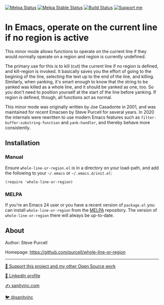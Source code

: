 [![Melpa Status](http://melpa.org/packages/whole-line-or-region-badge.svg)](http://melpa.org/#/whole-line-or-region)
[![Melpa Stable Status](http://stable.melpa.org/packages/whole-line-or-region-badge.svg)](http://stable.melpa.org/#/whole-line-or-region)
[![Build Status](https://github.com/purcell/whole-line-or-region/workflows/CI/badge.svg)](https://github.com/purcell/whole-line-or-region/actions)
<a href="https://www.patreon.com/sanityinc"><img alt="Support me" src="https://img.shields.io/badge/Support%20Me-%F0%9F%92%97-ff69b4.svg"></a>

# In Emacs, operate on the current line if no region is active

This minor mode allows functions to operate on the current line if
they would normally operate on a region and region is currently
undefined.

The primary use for this is to kill (cut) the current line if no
region is defined, and kill-region is invoked.  It basically saves you
the effort of going to the begining of the line, selecting the text up
to the end of the line, and killing.  Similarly, when yanking, it's
smart enough to know that the string to be yanked was killed as a
whole line, and it should be yanked as one, too.  So you don't need to
position yourself at the start of the line before yanking.  If region
*is* defined, though, all functions act as normal.

This minor mode was originally written by Joe Casadonte in 2001, and
was maintained for recent Emacsen by Steve Purcell for several
years. In 2020 the internals were rewritten to use modern Emacs
features such as `filter-buffer-substring-function` and
`yank-handler`, and thereby behave more consistently.

## Installation

### Manual

Ensure `whole-line-or-region.el` is in a directory on your load-path, and add
the following to your `~/.emacs` or `~/.emacs.d/init.el`:

```elisp
(require 'whole-line-or-region)
```

### MELPA

If you're an Emacs 24 user or you have a recent version of
`package.el` you can install `whole-line-or-region` from the
[MELPA](http://melpa.org) repository. The version of
`whole-line-or-region` there will always be up-to-date.

## About

Author: Steve Purcell <steve at sanityinc dot com>

Homepage: https://github.com/purcell/whole-line-or-region

<hr>

[💝 Support this project and my other Open Source work](https://www.patreon.com/sanityinc)

[💼 LinkedIn profile](https://uk.linkedin.com/in/stevepurcell)

[✍ sanityinc.com](https://www.sanityinc.com/)

[🐦 @sanityinc](https://twitter.com/sanityinc)
